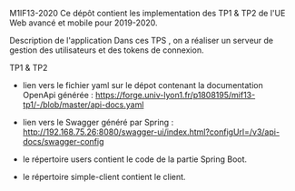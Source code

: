 M1IF13-2020
Ce dépôt contient les implementation des TP1 & TP2 de l'UE Web avancé et mobile pour 2019-2020.

Description de l'application
Dans ces TPS , on a réaliser un serveur de gestion des utilisateurs et des tokens de connexion.

TP1 & TP2

 - lien vers le fichier yaml sur le dépot contenant la documentation OpenApi générée :
    https://forge.univ-lyon1.fr/p1808195/mif13-tp1/-/blob/master/api-docs.yaml

 - lien vers le Swagger généré par Spring : 
    http://192.168.75.26:8080/swagger-ui/index.html?configUrl=/v3/api-docs/swagger-config

 - le  répertoire users contient le code de la partie Spring Boot.

 - le répertoire simple-client contient le client.